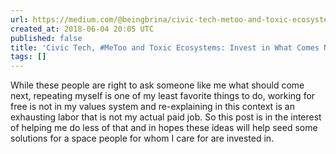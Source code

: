 ```yaml
---
url: https://medium.com/@beingbrina/civic-tech-metoo-and-toxic-ecosystems-invest-in-what-comes-next-34c5276f7dda
created_at: 2018-06-04 20:05 UTC
published: false
title: 'Civic Tech, #MeToo and Toxic Ecosystems: Invest in What Comes Next'
tags: []
---
```


While these people are right to ask someone like me what should come next, repeating myself is one of my least favorite things to do, working for free is not in my values system and re-explaining in this context is an exhausting labor that is not my actual paid job. So this post is in the interest of helping me do less of that and in hopes these ideas will help seed some solutions for a space people for whom I care for are invested in.
